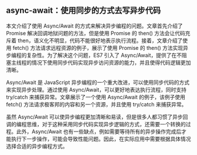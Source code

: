 ## async-await：使用同步的方式去写异步代码


本文介绍了使用 Async/Await 的方式来解决异步编程的问题。文章首先介绍了 Promise 解决回调地狱问题的方法，但是使用 Promise 的 then() 方法会让代码充斥着 then，语义化不明显，代码不能很好地表示执行流程。接着，文章介绍了使用 fetch() 方法请求远程资源的例子，展示了使用 Promise 的 then() 方法实现异步编程的复杂性。为了解决这个问题，ES7 引入了 Async/Await，提供了在不阻塞主线程的情况下使用同步代码实现异步访问资源的能力，并且使得代码逻辑更加清晰。

Async/Await 是 JavaScript 异步编程的一个重大改进，可以使用同步代码的方式来实现异步处理。通过使用 Async/Await，可以更好地表达执行流程，同时支持 try/catch 来捕获异常。文章展示了一个使用 Async/Await 的例子，该例子使用 fetch() 方法请求极客邦的内容和另一个资源，并且使用 try/catch 来捕获异常。

虽然 Async/Await 可以使异步编程更加清晰和易读，但是很多人都习惯了异步回调的编程思维，对于这种采用同步代码实现异步逻辑的方式，还需要一个转换的过程。此外，Async/Await 也有一些缺点，例如需要等待所有的异步操作完成后才能执行下一步操作，可能会导致性能问题。因此，在实际应用中需要根据具体情况选择合适的异步编程方式。